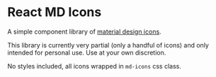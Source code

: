 # React MD Icons

A simple component library of [material design icons](https://design.google.com/icons/#ic_favorite).

This library is currently very partial (only a handful of icons) and only intended for personal use. Use at your own discretion.

No styles included, all icons wrapped in `md-icons` css class.